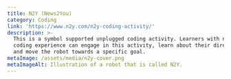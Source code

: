 ```yaml
---
title: N2Y (News2You)
category: Coding
link: 'https://www.n2y.com/n2y-coding-activity/'
description: >-
  This is a symbol supported unplugged coding activity. Learners with no prior
  coding experience can engage in this activity, learn about their directions,
  and move the robot towards a specific goal. 
metaImage: /assets/media/n2y-cover.png
metaImageAlt: Illustration of a robot that is called N2Y.
---
```

